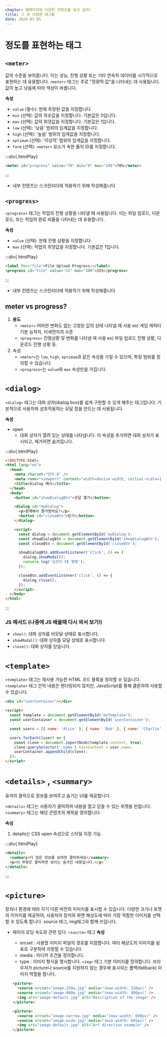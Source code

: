 ```yaml
---
chapter: 웹페이지에 다양한 컨텐츠를 넣고 싶어!
title: 그 외 다양한 태그들
date: 2024-07-05
---
```


# 정도를 표현하는 태그

## `<meter>`

값의 수준을 보여줍니다. 이는 성능, 진행 상황 또는 기타 연속적 데이터를 시각적으로 표현하는 데 유용합니다. `<meter>` 태그는 주로 "정량적 값"을 나타내는 데 사용됩니다. 값이 높고 낮음에 따라 색상이 바뀝니다.

**속성**

- `value` (필수): 현재 측정된 값을 지정합니다.
- `min` (선택): 값의 최솟값을 지정합니다. 기본값은 0입니다.
- `max` (선택): 값의 최댓값을 지정합니다. 기본값은 1입니다.
- `low` (선택): '낮음' 범위의 임계값을 지정합니다.
- `high` (선택): '높음' 범위의 임계값을 지정합니다.
- `optimum` (선택): '이상적' 범위의 임계값을 지정합니다.
- `form` (선택): `<meter>` 요소가 속한 폼의 ID를 지정합니다.

:::div{.htmlPlay}

```html
<meter id="progress" value="70" min="0" max="100">70%</meter>
```

:::

- 내부 컨텐츠는 스크린리더에 적용하기 위해 작성해줍니다

## `<progress>`

`<progress>` 태그는 작업의 진행 상황을 나타낼 때 사용됩니다. 이는 파일 업로드, 다운로드, 또는 작업의 완료 비율을 나타내는 데 유용합니다.

**속성**

- `value` (선택): 현재 진행 상황을 지정합니다.
- `max` (선택): 작업의 최댓값을 지정합니다. 기본값은 1입니다.

:::div{.htmlPlay}

```html
<label for="file">File Upload Progress:</label>
<progress id="file" value="32" max="100">32%</progress>
```

:::

- 내부 컨텐츠는 스크린리더에 적용하기 위해 작성해줍니다

## meter vs progress?

1. **용도**
   - `<meter>` 어떠한 변화도 없는 고정된 값의 상태 나타낼 때 사용
     ex) 게임 캐릭터 기본 능력치, 미세먼지의 수준
   - `<progress>` 진행상황 및 변화를 나타낼 때 사용
     ex) 파일 업로드 진행 상황, 다운로드 진행 상황 등.
2. 속성
   - `<meter>`는 `low`, `high`, `optimum`과 같은 속성을 가질 수 있으며, 특정 범위를 정의할 수 있습니다.
   - `<progress>`는 `value`와 `max` 속성만을 가집니다.

# `<dialog>`

`<dialog>` 태그는 대화 상자(dialog box)를 쉽게 구현할 수 있게 해주는 태그입니다. 기본적으로 사용자와 상호작용하는 모달 창을 만드는 데 사용됩니다.

**속성**

- open
  - 대화 상자가 열려 있는 상태를 나타냅니다. 이 속성을 추가하면 대화 상자가 표시되고, 제거하면 숨겨집니다.

:::div{.htmlPlay}

```html
<!DOCTYPE html>
<html lang="en">
  <head>
    <meta charset="UTF-8" />
    <meta name="viewport" content="width=device-width, initial-scale=1.0" />
    <title>Dialog 예시</title>
  </head>
  <body>
    <button id="showDialogBtn">모달 열기</button>

    <dialog id="myDialog">
      <p>함께해서 즐거웠어요!</p>
      <button id="closeBtn">닫기</button>
    </dialog>

    <script>
      const dialog = document.getElementById('myDialog');
      const showDialogBtn = document.getElementById('showDialogBtn');
      const closeBtn = document.getElementById('closeBtn');

      showDialogBtn.addEventListener('click', () => {
        dialog.showModal();
        console.log('오르미 FE 짱짱');
      });

      closeBtn.addEventListener('click', () => {
        dialog.close();
      });
    </script>
  </body>
</html>
```

:::

### JS 메서드 (나중에 JS 배울때 다시 와서 보기!)

- `show()`: 대화 상자를 비모달 상태로 표시합니다.
- `showModal()`: 대화 상자를 모달 상태로 표시합니다.
- `close()`: 대화 상자를 닫습니다.

# `<template>`

`<template>` 태그는 재사용 가능한 HTML 코드 블록을 정의할 수 있습니다. `<template>` 태그 안의 내용은 렌더링되지 않지만, JavaScript를 통해 클론하여 사용할 수 있습니다.

```html
<div id="userContainer"></div>

<script>
  const template = document.getElementById('myTemplate');
  const userContainer = document.getElementById('userContainer');

  const users = [{ name: 'Alice' }, { name: 'Bob' }, { name: 'Charlie' }];

  users.forEach((user) => {
    const clone = document.importNode(template.content, true);
    clone.querySelector('.name').textContent = user.name;
    userContainer.appendChild(clone);
  });
</script>
```

# `<details>` , `<summary>`

유저의 클릭으로 정보를 보여주고 숨기는 UI를 제공합니다.

`<details>` 태그는 사용자가 클릭하여 내용을 열고 닫을 수 있는 위젯을 만듭니다. `<summary>` 태그는 해당 콘텐츠의 제목을 정의합니다.

**속성**

1. details는 CSS open 속성으로 스타일 지정 가능

:::div{.htmlPlay}

```html
<details>
  <summary>더 많은 정보를 보려면 클릭하세요</summary>
  <p>이 부분은 클릭하면 보이는 숨겨진 내용입니다.</p>
</details>
```

:::

# `<picture>`

장치나 환경에 따라 각기 다른 버전의 이미지를 표시할 수 있습니다. 다양한 크기나 포맷의 이미지를 제공하여, 사용자의 장치와 화면 해상도에 따라 가장 적합한 이미지를 선택할 수 있도록 합니다. source 태그, img태그와 함께 쓰입니다.

- 페이지 로딩 속도와 관련 있다.
  `<source>` 태그
  **속성**

  - srcset : 사용할 이미지 파일의 경로를 지정합니다. 여러 해상도의 이미지를 쉼표로 구분하여 지정할 수 있습니다.
  - media : 미디어 조건을 정의합니다.
  - type : 이미지 형식을 명시합니다.
    `<img>` 태그
    기본 이미지를 정의합니다. 브라우저가 picture나 source를 지원하지 않는 경우에 표시되는 폴백(fallback) 이미지 역할을 합니다.

  ```html
  <picture>
    <source srcset="image-320w.jpg" media="(max-width: 320px)" />
    <source srcset="image-800w.jpg" media="(max-width: 800px)" />
    <img src="image-default.jpg" alt="Description of the image" />
  </picture>
  ```

  ```html
  <picture>
    <source srcset="image-narrow.jpg" media="(max-width: 600px)" />
    <source srcset="image-wide.jpg" media="(min-width: 601px)" />
    <img src="image-default.jpg" alt="Art direction example" />
  </picture>
  ```
